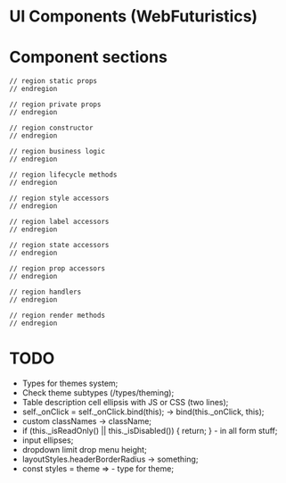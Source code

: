 # UI Components (WebFuturistics)

# Component sections

    // region static props
    // endregion
    
    // region private props
    // endregion

    // region constructor
    // endregion
    
    // region business logic
    // endregion

    // region lifecycle methods
    // endregion

    // region style accessors
    // endregion

    // region label accessors
    // endregion

    // region state accessors
    // endregion

    // region prop accessors
    // endregion

    // region handlers
    // endregion

    // region render methods
    // endregion

# TODO

- Types for themes system;
- Check theme subtypes (/types/theming);
- Table description cell ellipsis with JS or CSS (two lines);
- self._onClick = self._onClick.bind(this); -> bind(this._onClick, this);
- custom classNames -> className;
- if (this._isReadOnly() || this._isDisabled()) {
              return;
          } - in all form stuff;
- input ellipses;
- dropdown limit drop menu height;      
- layoutStyles.headerBorderRadius -> something;  
- const styles = theme =>  - type for theme;  